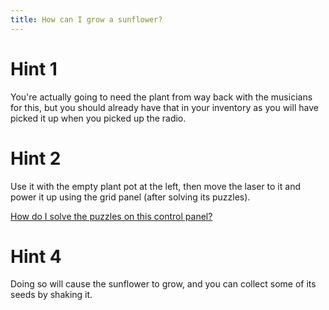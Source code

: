 ```yaml
---
title: How can I grow a sunflower?
---
```

# Hint 1
You're actually going to need the plant from way back with the musicians for this, but you should already have that in your inventory as you will have picked it up when you picked up the radio.

# Hint 2
Use it with the empty plant pot at the left, then move the laser to it and power it up using the grid panel (after solving its puzzles).

[How do I solve the puzzles on this control panel?](/00919/00921/index.md)


# Hint 4
Doing so will cause the sunflower to grow, and you can collect some of its seeds by shaking it.


